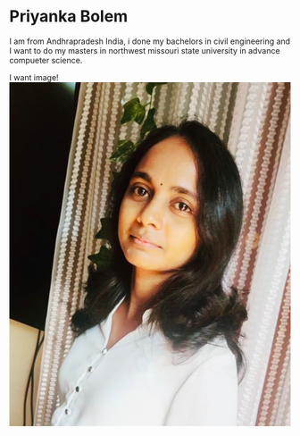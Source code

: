 # Priyanka Bolem

I am from Andhrapradesh India, i done my bachelors in civil engineering and I want to do my masters in northwest missouri state university in advance compueter science.

I want image! ![myself](https://github.com/Priyankabolem/assignment2-bolem/blob/main/photo.jpeg)